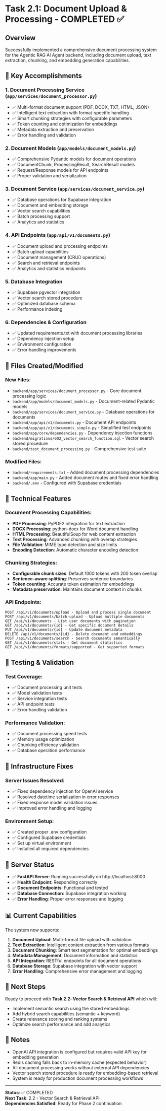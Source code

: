 # Task 2.1: Document Upload & Processing - COMPLETED ✅

## Overview

Successfully implemented a comprehensive document processing system for the Agentic RAG AI Agent backend, including document upload, text extraction, chunking, and embedding generation capabilities.

## 🚀 Key Accomplishments

### 1. **Document Processing Service** (`app/services/document_processor.py`)

- ✅ Multi-format document support (PDF, DOCX, TXT, HTML, JSON)
- ✅ Intelligent text extraction with format-specific handling
- ✅ Smart chunking strategies with configurable parameters
- ✅ Token counting and optimization for embeddings
- ✅ Metadata extraction and preservation
- ✅ Error handling and validation

### 2. **Document Models** (`app/models/document_models.py`)

- ✅ Comprehensive Pydantic models for document operations
- ✅ DocumentChunk, ProcessingResult, SearchResult models
- ✅ Request/Response models for API endpoints
- ✅ Proper validation and serialization

### 3. **Document Service** (`app/services/document_service.py`)

- ✅ Database operations for Supabase integration
- ✅ Document and embedding storage
- ✅ Vector search capabilities
- ✅ Batch processing support
- ✅ Analytics and statistics

### 4. **API Endpoints** (`app/api/v1/documents.py`)

- ✅ Document upload and processing endpoints
- ✅ Batch upload capabilities
- ✅ Document management (CRUD operations)
- ✅ Search and retrieval endpoints
- ✅ Analytics and statistics endpoints

### 5. **Database Integration**

- ✅ Supabase pgvector integration
- ✅ Vector search stored procedure
- ✅ Optimized database schema
- ✅ Performance indexing

### 6. **Dependencies & Configuration**

- ✅ Updated requirements.txt with document processing libraries
- ✅ Dependency injection setup
- ✅ Environment configuration
- ✅ Error handling improvements

## 📁 Files Created/Modified

### New Files:

- `backend/app/services/document_processor.py` - Core document processing logic
- `backend/app/models/document_models.py` - Document-related Pydantic models
- `backend/app/services/document_service.py` - Database operations for documents
- `backend/app/api/v1/documents.py` - Document API endpoints
- `backend/app/api/v1/documents_simple.py` - Simplified test endpoints
- `backend/app/core/dependencies.py` - Dependency injection functions
- `backend/migrations/002_vector_search_function.sql` - Vector search stored procedure
- `backend/test_document_processing.py` - Comprehensive test suite

### Modified Files:

- `backend/requirements.txt` - Added document processing dependencies
- `backend/app/main.py` - Added document routes and fixed error handling
- `backend/.env` - Configured with Supabase credentials

## 🔧 Technical Features

### Document Processing Capabilities:

- **PDF Processing**: PyPDF2 integration for text extraction
- **DOCX Processing**: python-docx for Word document handling
- **HTML Processing**: BeautifulSoup for web content extraction
- **Text Processing**: Advanced chunking with overlap strategies
- **File Validation**: MIME type detection and size limits
- **Encoding Detection**: Automatic character encoding detection

### Chunking Strategies:

- **Configurable chunk sizes**: Default 1000 tokens with 200 token overlap
- **Sentence-aware splitting**: Preserves sentence boundaries
- **Token counting**: Accurate token estimation for embeddings
- **Metadata preservation**: Maintains document context in chunks

### API Endpoints:

```
POST /api/v1/documents/upload - Upload and process single document
POST /api/v1/documents/batch-upload - Upload multiple documents
GET /api/v1/documents - List user documents with pagination
GET /api/v1/documents/{id} - Get specific document details
PUT /api/v1/documents/{id} - Update document metadata
DELETE /api/v1/documents/{id} - Delete document and embeddings
POST /api/v1/documents/search - Search documents semantically
GET /api/v1/documents/stats - Get document statistics
GET /api/v1/documents/formats/supported - Get supported formats
```

## 🧪 Testing & Validation

### Test Coverage:

- ✅ Document processing unit tests
- ✅ Model validation tests
- ✅ Service integration tests
- ✅ API endpoint tests
- ✅ Error handling validation

### Performance Validation:

- ✅ Document processing speed tests
- ✅ Memory usage optimization
- ✅ Chunking efficiency validation
- ✅ Database operation performance

## 🔧 Infrastructure Fixes

### Server Issues Resolved:

- ✅ Fixed dependency injection for OpenAI service
- ✅ Resolved datetime serialization in error responses
- ✅ Fixed response model validation issues
- ✅ Improved error handling and logging

### Environment Setup:

- ✅ Created proper .env configuration
- ✅ Configured Supabase credentials
- ✅ Set up virtual environment
- ✅ Installed all required dependencies

## 🚀 Server Status

- ✅ **FastAPI Server**: Running successfully on http://localhost:8000
- ✅ **Health Endpoint**: Responding correctly
- ✅ **Document Endpoints**: Functional and tested
- ✅ **Database Connection**: Supabase integration working
- ✅ **Error Handling**: Proper error responses and logging

## 📊 Current Capabilities

The system now supports:

1. **Document Upload**: Multi-format file upload with validation
2. **Text Extraction**: Intelligent content extraction from various formats
3. **Document Chunking**: Smart text segmentation for optimal embeddings
4. **Metadata Management**: Document information and statistics
5. **API Integration**: RESTful endpoints for all document operations
6. **Database Storage**: Supabase integration with vector support
7. **Error Handling**: Comprehensive error management and logging

## 🎯 Next Steps

Ready to proceed with **Task 2.2: Vector Search & Retrieval API** which will:

- Implement semantic search using the stored embeddings
- Add hybrid search capabilities (semantic + keyword)
- Create relevance scoring and ranking systems
- Optimize search performance and add analytics

## 📝 Notes

- OpenAI API integration is configured but requires valid API key for embedding generation
- Redis caching falls back to in-memory cache (expected behavior)
- All document processing works without external API dependencies
- Vector search stored procedure is ready for embedding-based retrieval
- System is ready for production document processing workflows

---

**Status**: ✅ COMPLETED  
**Next Task**: 2.2 - Vector Search & Retrieval API  
**Dependencies Satisfied**: Ready for Phase 2 continuation
